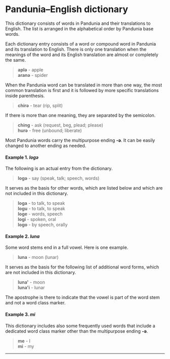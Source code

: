 # Pandunia–English dictionary

This dictionary consists of words in Pandunia and their translations to English.
The list is arranged in the alphabetical order by Pandunia base words.

Each dictionary entry consists of a word or compound word in Pandunia and its translation to English.
There is only one translation
when the meanings of the word and its English translation are almost or completely the same.

> **aplə** - apple  
> **aranə** - spider

When the Pandunia word can be translated in more than one way,
the most common translation is first
and it is followed by more specific translations inside parenthesis.

> **chirə** - tear (rip, split)

If there is more than one meaning,
they are separated by the semicolon.

> **ching** - ask (request, beg, plead; please)  
> **hurə** - free (unbound; liberate)  

Most Pandunia words carry the multipurpose ending **-ə**.
It can be easily changed to another ending as needed.

#### Example 1. *logə*

The following is an actual entry from the dictionary.

> **logə** - say (speak, talk; speech, words)

It serves as the basis for other words,
which are listed below
and which are not included in this dictionary.

> **loga** - to talk, to speak  
> **logu** - to talk, to speak  
> **loge** - words, speech  
> **logi** - spoken, oral  
> **logo** - by speech, orally

#### Example 2. *luna*

Some word stems end in a full vowel.
Here is one example.

> **luna** - moon (lunar)

It serves as the basis for the following list of additional word forms,
which are not included in this dictionary.

> **luna'** - moon  
> **luna'i** - lunar

The apostrophe is there to indicate that the vowel is part of the word stem
and not a word class marker.

#### Example 3. *mi*

This dictionary includes also some frequently used words
that include a dedicated word class marker
other than the multipurpose ending **-ə**.

> **me** - I  
> **mi** - my

---

